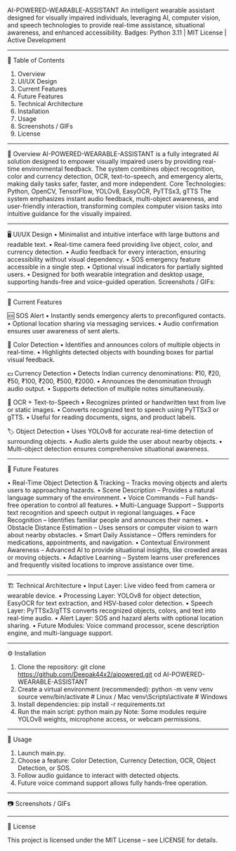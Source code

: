 AI-POWERED-WEARABLE-ASSISTANT
An intelligent wearable assistant designed for visually impaired individuals, leveraging AI, computer vision, and speech technologies to provide real-time assistance, situational awareness, and enhanced accessibility.
Badges:
Python 3.11 | MIT License | Active Development

________________________________________

📌 Table of Contents
1.	Overview
2.	UI/UX Design
3.	Current Features
4.	Future Features
5.	Technical Architecture
6.	Installation
7.	Usage
8.	Screenshots / GIFs
9.	License

________________________________________

🌟 Overview
AI-POWERED-WEARABLE-ASSISTANT is a fully integrated AI solution designed to empower visually impaired users by providing real-time environmental feedback. The system combines object recognition, color and currency detection, OCR, text-to-speech, and emergency alerts, making daily tasks safer, faster, and more independent.
Core Technologies:
Python, OpenCV, TensorFlow, YOLOv8, EasyOCR, PyTTSx3, gTTS
The system emphasizes instant audio feedback, multi-object awareness, and user-friendly interaction, transforming complex computer vision tasks into intuitive guidance for the visually impaired.
________________________________________

🖥️ UI/UX Design
•	Minimalist and intuitive interface with large buttons and readable text.
•	Real-time camera feed providing live object, color, and currency detection.
•	Audio feedback for every interaction, ensuring accessibility without visual dependency.
•	SOS emergency feature accessible in a single step.
•	Optional visual indicators for partially sighted users.
•	Designed for both wearable integration and desktop usage, supporting hands-free and voice-guided operation.
Screenshots / GIFs:



________________________________________

🚀 Current Features

🆘 SOS Alert
•	Instantly sends emergency alerts to preconfigured contacts.
•	Optional location sharing via messaging services.
•	Audio confirmation ensures user awareness of sent alerts.

🎨 Color Detection
•	Identifies and announces colors of multiple objects in real-time.
•	Highlights detected objects with bounding boxes for partial visual feedback.

💵 Currency Detection
•	Detects Indian currency denominations: ₹10, ₹20, ₹50, ₹100, ₹200, ₹500, ₹2000.
•	Announces the denomination through audio output.
•	Supports detection of multiple notes simultaneously.

📝 OCR + Text-to-Speech
•	Recognizes printed or handwritten text from live or static images.
•	Converts recognized text to speech using PyTTSx3 or gTTS.
•	Useful for reading documents, signs, and product labels.

🏷️ Object Detection
•	Uses YOLOv8 for accurate real-time detection of surrounding objects.
•	Audio alerts guide the user about nearby objects.
•	Multi-object detection ensures comprehensive situational awareness.

________________________________________

🔮 Future Features

•	Real-Time Object Detection & Tracking – Tracks moving objects and alerts users to approaching hazards.
•	Scene Description – Provides a natural language summary of the environment.
•	Voice Commands – Full hands-free operation to control all features.
•	Multi-Language Support – Supports text recognition and speech output in regional languages.
•	Face Recognition – Identifies familiar people and announces their names.
•	Obstacle Distance Estimation – Uses sensors or computer vision to warn about nearby obstacles.
•	Smart Daily Assistance – Offers reminders for medications, appointments, and navigation.
•	Contextual Environment Awareness – Advanced AI to provide situational insights, like crowded areas or moving objects.
•	Adaptive Learning – System learns user preferences and frequently visited locations to improve assistance over time.

________________________________________

🏗️ Technical Architecture
•	Input Layer: Live video feed from camera or wearable device.
•	Processing Layer: YOLOv8 for object detection, EasyOCR for text extraction, and HSV-based color detection.
•	Speech Layer: PyTTSx3/gTTS converts recognized objects, colors, and text into real-time audio.
•	Alert Layer: SOS and hazard alerts with optional location sharing.
•	Future Modules: Voice command processor, scene description engine, and multi-language support.

________________________________________

⚙️ Installation

1.	Clone the repository:
git clone https://github.com/Deepak44x2/aipowered.git
cd AI-POWERED-WEARABLE-ASSISTANT
2.	Create a virtual environment (recommended):
python -m venv venv
source venv/bin/activate   # Linux / Mac
venv\Scripts\activate      # Windows
3.	Install dependencies:
pip install -r requirements.txt
4.	Run the main script:
python main.py
Note: Some modules require YOLOv8 weights, microphone access, or webcam permissions.

________________________________________
🎯 Usage

1.	Launch main.py.
2.	Choose a feature: Color Detection, Currency Detection, OCR, Object Detection, or SOS.
3.	Follow audio guidance to interact with detected objects.
4.	Future voice command support allows fully hands-free operation.

________________________________________
📷 Screenshots / GIFs


________________________________________

📜 License

This project is licensed under the MIT License – see LICENSE for details.

